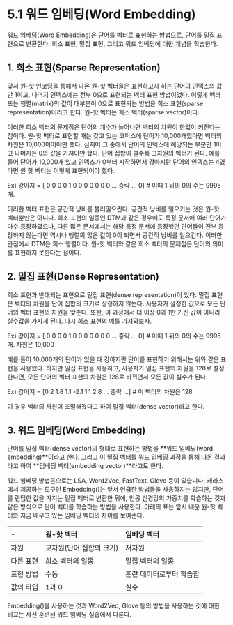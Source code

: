 # 5.1 워드 임베딩(Word Embedding)

워드 임베딩(Word Embedding)은 단어를 벡터로 표현하는 방법으로, 단어를 밀집 표현으로 변환한다. 희소 표현, 밀집 표현, 그리고 워드 임베딩에 대한 개념을 학습한다.

## **1. 희소 표현(Sparse Representation)**

앞서 원-핫 인코딩을 통해서 나온 원-핫 벡터들은 표현하고자 하는 단어의 인덱스의 값만 1이고, 나머지 인덱스에는 전부 0으로 표현되는 벡터 표현 방법이었다. 이렇게 벡터 또는 행렬(matrix)의 값이 대부분이 0으로 표현되는 방법을 희소 표현(sparse representation)이라고 한다. 원-핫 벡터는 희소 벡터(sparse vector)이다.

이러한 희소 벡터의 문제점은 단어의 개수가 늘어나면 벡터의 차원이 한없이 커진다는 점이다. 원-핫 벡터로 표현할 때는 갖고 있는 코퍼스에 단어가 10,000개였다면 벡터의 차원은 10,000이어야만 했다. 심지어 그 중에서 단어의 인덱스에 해당되는 부분만 1이고 나머지는 0의 값을 가져야만 했다. 단어 집합이 클수록 고차원의 벡터가 된다. 예를 들어 단어가 10,000개 있고 인덱스가 0부터 시작하면서 강아지란 단어의 인덱스는 4였다면 원 핫 벡터는 이렇게 표현되어야 했다.

Ex) 강아지 = [ 0 0 0 0 1 0 0 0 0 0 0 0 ... 중략 ... 0] # 이때 1 뒤의 0의 수는 9995개.

이러한 벡터 표현은 공간적 낭비를 불러일으킨다. 공간적 낭비를 일으키는 것은 원-핫 벡터뿐만은 아니다. 희소 표현의 일종인 DTM과 같은 경우에도 특정 문서에 여러 단어가 다수 등장하였으나, 다른 많은 문서에서는 해당 특정 문서에 등장했던 단어들이 전부 등장하지 않는다면 역시나 행렬의 많은 값이 0이 되면서 공간적 낭비를 일으킨다. 이러한 관점에서 DTM은 희소 행렬이다. 원-핫 벡터와 같은 희소 벡터의 문제점은 단어의 의미를 표현하지 못한다는 점이다.

## **2. 밀집 표현(Dense Representation)**

희소 표현과 반대되는 표현으로 밀집 표현(dense representation)이 있다. 밀집 표현은 벡터의 차원을 단어 집합의 크기로 상정하지 않는다. 사용자가 설정한 값으로 모든 단어의 벡터 표현의 차원을 맞춘다. 또한, 이 과정에서 더 이상 0과 1만 가진 값이 아니라 실수값을 가지게 된다. 다시 희소 표현의 예를 가져와보자.

Ex) 강아지 = [ 0 0 0 0 1 0 0 0 0 0 0 0 ... 중략 ... 0] # 이때 1 뒤의 0의 수는 9995개. 차원은 10,000

예를 들어 10,000개의 단어가 있을 때 강아지란 단어를 표현하기 위해서는 위와 같은 표현을 사용했다. 하지만 밀집 표현을 사용하고, 사용자가 밀집 표현의 차원을 128로 설정한다면, 모든 단어의 벡터 표현의 차원은 128로 바뀌면서 모든 값이 실수가 된다.

Ex) 강아지 = [0.2 1.8 1.1 -2.1 1.1 2.8 ... 중략 ...] # 이 벡터의 차원은 128

이 경우 벡터의 차원이 조밀해졌다고 하여 밀집 벡터(dense vector)라고 한다.

## **3. 워드 임베딩(Word Embedding)**

단어를 밀집 벡터(dense vector)의 형태로 표현하는 방법을 **워드 임베딩(word embedding)**이라고 한다. 그리고 이 밀집 벡터를 워드 임베딩 과정을 통해 나온 결과라고 하여 **임베딩 벡터(embedding vector)**라고도 한다.

워드 임베딩 방법론으로는 LSA, Word2Vec, FastText, Glove 등이 있습니다. 케라스에서 제공하는 도구인 Embedding()는 앞서 언급한 방법들을 사용하지는 않지만, 단어를 랜덤한 값을 가지는 밀집 벡터로 변환한 뒤에, 인공 신경망의 가중치를 학습하는 것과 같은 방식으로 단어 벡터를 학습하는 방법을 사용한다. 아래의 표는 앞서 배운 원-핫 벡터와 지금 배우고 있는 임베딩 벡터의 차이를 보여준다.

| -         | 원-핫 벡터               | 임베딩 벡터              |
| :-------- | :----------------------- | :----------------------- |
| 차원      | 고차원(단어 집합의 크기) | 저차원                   |
| 다른 표현 | 희소 벡터의 일종         | 밀집 벡터의 일종         |
| 표현 방법 | 수동                     | 훈련 데이터로부터 학습함 |
| 값의 타입 | 1과 0                    | 실수                     |

Embedding()을 사용하는 것과 Word2Vec, Glove 등의 방법을 사용하는 것에 대한 비교는 사전 훈련된 워드 임베딩 실습에서 다룬다.